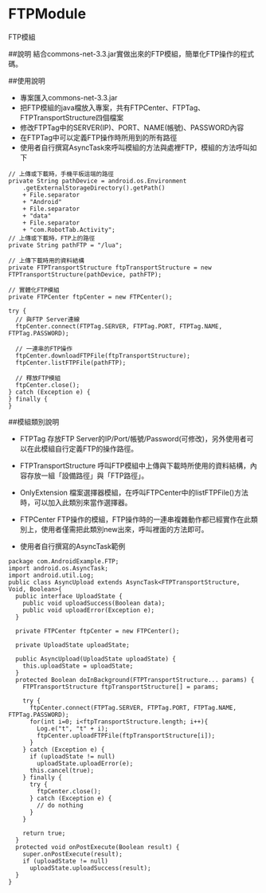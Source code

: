 # FTPModule
FTP模組

##說明
結合commons-net-3.3.jar實做出來的FTP模組，簡單化FTP操作的程式碼。


##使用說明

* 專案匯入commons-net-3.3.jar
* 把FTP模組的java檔放入專案，共有FTPCenter、FTPTag、FTPTransportStructure四個檔案
* 修改FTPTag中的SERVER(IP)、PORT、NAME(帳號)、PASSWORD內容
* 在FTPTag中可以定義FTP操作時所用到的所有路徑
* 使用者自行撰寫AsyncTask來呼叫模組的方法與處裡FTP，模組的方法呼叫如下



```
// 上傳或下載時，手機平板這端的路徑
private String pathDevice = android.os.Environment
    .getExternalStorageDirectory().getPath()
    + File.separator
    + "Android"
    + File.separator
    + "data"
    + File.separator
    + "com.RobotTab.Activity";
// 上傳或下載時，FTP上的路徑
private String pathFTP = "/lua";

// 上傳下載時用的資料結構
private FTPTransportStructure ftpTransportStructure = new FTPTransportStructure(pathDevice, pathFTP);
  
// 實體化FTP模組
private FTPCenter ftpCenter = new FTPCenter();

try {
  // 與FTP Server連線
  ftpCenter.connect(FTPTag.SERVER, FTPTag.PORT, FTPTag.NAME, FTPTag.PASSWORD);
  
  // 一連串的FTP操作
  ftpCenter.downloadFTPFile(ftpTransportStructure);
  ftpCenter.listFTPFile(pathFTP);
  
  // 釋放FTP模組
  ftpCenter.close();
} catch (Exception e) {
} finally {
}
```

##模組類別說明

* FTPTag
存放FTP Server的IP/Port/帳號/Password(可修改)，另外使用者可以在此模組自行定義FTP的操作路徑。

* FTPTransportStructure
呼叫FTP模組中上傳與下載時所使用的資料結構，內容存放一組「設備路徑」與「FTP路徑」。

* OnlyExtension
檔案選擇器模組，在呼叫FTPCenter中的listFTPFile()方法時，可以加入此類別來當作選擇器。

* FTPCenter
FTP操作的模組，FTP操作時的一連串複雜動作都已經實作在此類別上，使用者僅需把此類別new出來，呼叫裡面的方法即可。


* 使用者自行撰寫的AsyncTask範例
```
package com.AndroidExample.FTP;
import android.os.AsyncTask;
import android.util.Log;
public class AsyncUpload extends AsyncTask<FTPTransportStructure, Void, Boolean>{
  public interface UploadState {
    public void uploadSuccess(Boolean data);
    public void uploadError(Exception e);
  }
  
  private FTPCenter ftpCenter = new FTPCenter();
  
  private UploadState uploadState;
  
  public AsyncUpload(UploadState uploadState) {
    this.uploadState = uploadState;
  }
  protected Boolean doInBackground(FTPTransportStructure... params) {
    FTPTransportStructure ftpTransportStructure[] = params;
    
    try {
      ftpCenter.connect(FTPTag.SERVER, FTPTag.PORT, FTPTag.NAME, FTPTag.PASSWORD);
      for(int i=0; i<ftpTransportStructure.length; i++){
        Log.e("t", "t" + i);
        ftpCenter.uploadFTPFile(ftpTransportStructure[i]);
      }
    } catch (Exception e) {
      if (uploadState != null)
        uploadState.uploadError(e);
      this.cancel(true);
    } finally {
      try {
        ftpCenter.close();
      } catch (Exception e) {
        // do nothing
      }
    }
    
    return true;
  }
  protected void onPostExecute(Boolean result) {
    super.onPostExecute(result);
    if (uploadState != null)
      uploadState.uploadSuccess(result);
  }
}

```





